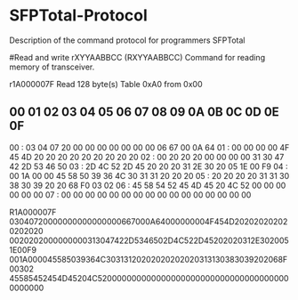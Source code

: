 # SFPTotal-Protocol
Description of the command protocol for programmers SFPTotal


#Read and write
rXYYAABBCC (RXYYAABBCC)
Command for reading memory of transceiver.

r1A000007F
Read 128 byte(s) Table 0xA0 from 0x00

##    00  01  02  03  04  05  06  07  08  09  0A  0B  0C  0D  0E  0F

00 :  03  04  07  20  00  00  00  00  00  00  00  06  67  00  0A  64
01 :  00  00  00  00  4F  45  4D  20  20  20  20  20  20  20  20  20
02 :  00  20  20  20  00  00  00  00  31  30  47  42  2D  53  46  50
03 :  2D  4C  52  2D  45  20  20  20  31  2E  30  20  05  1E  00  F9
04 :  00  1A  00  00  45  58  50  39  36  4C  30  31  31  20  20  20
05 :  20  20  20  20  31  31  30  38  30  39  20  20  68  F0  03  02
06 :  45  58  54  52  45  4D  45  20  4C  52  00  00  00  00  00  00
07 :  00  00  00  00  00  00  00  00  00  00  00  00  00  00  00  00

R1A000007F  
03040720000000000000000667000A64000000004F454D202020202020202020
0020202000000000313047422D5346502D4C522D45202020312E3020051E00F9
001A000045585039364C30313120202020202020313130383039202068F00302
45585452454D45204C5200000000000000000000000000000000000000000000
